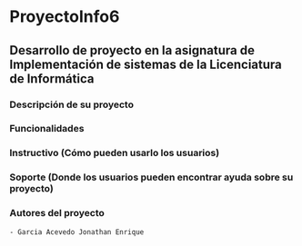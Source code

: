 # ProyectoInfo6

## Desarrollo de proyecto en la asignatura de Implementación de sistemas de la Licenciatura de Informática 

### Descripción de su proyecto

### Funcionalidades

### Instructivo (Cómo pueden usarlo los usuarios)

### Soporte (Donde los usuarios pueden encontrar ayuda sobre su proyecto)

### Autores del proyecto
    - Garcia Acevedo Jonathan Enrique